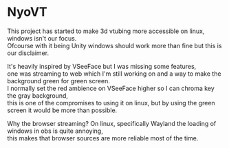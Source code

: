 # NyoVT
This project has started to make 3d vtubing more accessible on linux, windows isn't our focus.  
Ofcourse with it being Unity windows should work more than fine but this is our disclaimer.

It's heavily inspired by VSeeFace but I was missing some features,  
one was streaming to web which I'm still working on and a way to make the background green for green screen.  
I normally set the red ambience on VSeeFace higher so I can chroma key the gray background,  
this is one of the compromises to using it on linux, but by using the green screen it would be more than possible.  

Why the browser streaming? On linux, specifically Wayland the loading of windows in obs is quite annoying,  
this makes that browser sources are more reliable most of the time.
